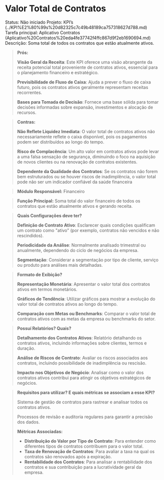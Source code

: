 # Valor Total de Contratos

Status: Não iniciado
Projeto: KPI’s (../KPI%E2%80%99s%20d82325c7c49b48189ca757318627d788.md)
Tarefa principal: Aplicativo Contratos (Aplicativo%20Contratos%20eda4fe37742f4ffc867d9f2eb1690694.md)
Descrição: Soma total  de todos os contratos que estão atualmente ativos.

> **Prós:**
> 
> 
> **Visão Geral da Receita**: Este KPI oferece uma visão abrangente da receita potencial total proveniente de contratos ativos, essencial para o planejamento financeiro e estratégico.
> 
> **Previsibilidade de Fluxo de Caixa**: Ajuda a prever o fluxo de caixa futuro, pois os contratos ativos geralmente representam receitas recorrentes.
> 
> **Bases para Tomada de Decisão**: Fornece uma base sólida para tomar decisões informadas sobre expansão, investimentos e alocação de recursos.
> 

> **Contras:**
> 
> 
> **Não Reflete Liquidez Imediata**: O valor total de contratos ativos não necessariamente reflete o caixa disponível, pois os pagamentos podem ser distribuídos ao longo do tempo.
> 
> **Risco de Complacência**: Um alto valor em contratos ativos pode levar a uma falsa sensação de segurança, diminuindo o foco na aquisição de novos clientes ou na renovação de contratos existentes.
> 
> **Dependente da Qualidade dos Contratos**: Se os contratos não forem bem estruturados ou se houver riscos de inadimplência, o valor total pode não ser um indicador confiável da saúde financeira
> 

> **Módulo Responsável:**
Financeiro
> 

> **Função Principal:**
Soma total do valor financeiro de todos os contratos que estão atualmente ativos e gerando receita.
> 

> **Quais Configurações deve ter?**
> 
> 
> **Definição de Contrato Ativo**: Esclarecer quais condições qualificam um contrato como "ativo" (por exemplo, contratos não vencidos e não rescindidos).
> 
> **Periodicidade da Análise**: Normalmente analisado trimestral ou anualmente, dependendo do ciclo de negócios da empresa.
> 
> **Segmentação**: Considerar a segmentação por tipo de cliente, serviço ou produto para análises mais detalhadas.
> 

> **Formato de Exibição?**
> 
> 
> **Representação Monetária**: Apresentar o valor total dos contratos ativos em termos monetários.
> 
> **Gráficos de Tendência**: Utilizar gráficos para mostrar a evolução do valor total de contratos ativos ao longo do tempo.
> 
> **Comparação com Metas ou Benchmarks**: Comparar o valor total de contratos ativos com as metas da empresa ou benchmarks do setor.
> 

> **Possuí Relatórios? Quais?**
> 
> 
> **Detalhamento dos Contratos Ativos**: Relatório detalhando os contratos ativos, incluindo informações sobre clientes, termos e duração.
> 
> **Análise de Riscos de Contrato**: Avaliar os riscos associados aos contratos, incluindo possibilidade de inadimplência ou rescisão.
> 
> **Impacto nos Objetivos de Negócio**: Analisar como o valor dos contratos ativos contribui para atingir os objetivos estratégicos de negócios.
> 

> **Requisitos para utilizar? E quais métricas se associam a esse KPI?**
> 
> 
> Sistema de gestão de contratos para rastrear e analisar todos os contratos ativos.
> 
> Processos de revisão e auditoria regulares para garantir a precisão dos dados.
> 
> **Métricas Associadas:**
> 
> - **Distribuição do Valor por Tipo de Contrato**: Para entender como diferentes tipos de contratos contribuem para o valor total.
> - **Taxa de Renovação de Contratos**: Para avaliar a taxa na qual os contratos são renovados após a expiração.
> - **Rentabilidade dos Contratos**: Para analisar a rentabilidade dos contratos e sua contribuição para a lucratividade geral da empresa.